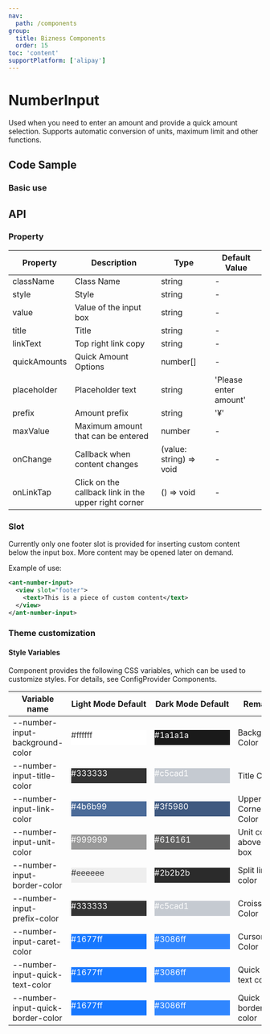 ```yaml
---
nav:
  path: /components
group:
  title: Bizness Components
  order: 15
toc: 'content'
supportPlatform: ['alipay']
---
```


# NumberInput

Used when you need to enter an amount and provide a quick amount selection. Supports automatic conversion of units, maximum limit and other functions.

## Code Sample

### Basic use

<code src='../../demo/pages/NumberInput/index'></code>

## API

### Property

| Property         | Description                 | Type                    | Default Value       |
| ------------ | -------------------- | ----------------------- | ------------ |
| className    | Class Name                 | string                  | -            |
| style        | Style                 | string                  | -            |
| value        | Value of the input box           | string                  | -            |
| title        | Title                 | string                  | -            |
| linkText     | Top right link copy       | string                  | -            |
| quickAmounts | Quick Amount Options         | number[]                | -            |
| placeholder  | Placeholder text           | string                  | 'Please enter amount' |
| prefix       | Amount prefix             | string                  | '¥'          |
| maxValue     | Maximum amount that can be entered       | number                  | -            |
| onChange     | Callback when content changes     | (value: string) => void | -            |
| onLinkTap    | Click on the callback link in the upper right corner | () => void              | -            |

### Slot

Currently only one footer slot is provided for inserting custom content below the input box. More content may be opened later on demand.

Example of use:

```xml
<ant-number-input>
  <view slot="footer">
    <text>This is a piece of custom content</text>
  </view>
</ant-number-input>
```

### Theme customization

#### Style Variables

Component provides the following CSS variables, which can be used to customize styles. For details, see ConfigProvider Components.

| Variable name                            | Light Mode Default                                                                                    | Dark Mode Default                                                                                    | Remarks               |
| --------------------------------- | ------------------------------------------------------------------------------------------------- | ------------------------------------------------------------------------------------------------- | ------------------ |
| --number-input-background-color   | <div style="width: 150px; height: 30px; background-color: #ffffff; color: #333333;">#ffffff</div> | <div style="width: 150px; height: 30px; background-color: #1a1a1a; color: #ffffff;">#1a1a1a</div> | Background Color           |
| --number-input-title-color        | <div style="width: 150px; height: 30px; background-color: #333333; color: #ffffff;">#333333</div> | <div style="width: 150px; height: 30px; background-color: #c5cad1; color: #ffffff;">#c5cad1</div> | Title Color           |
| --number-input-link-color         | <div style="width: 150px; height: 30px; background-color: #4b6b99; color: #ffffff;">#4b6b99</div> | <div style="width: 150px; height: 30px; background-color: #3f5980; color: #ffffff;">#3f5980</div> | Upper Right Corner Link Color     |
| --number-input-unit-color         | <div style="width: 150px; height: 30px; background-color: #999999; color: #ffffff;">#999999</div> | <div style="width: 150px; height: 30px; background-color: #616161; color: #ffffff;">#616161</div> | Unit color above input box |
| --number-input-border-color       | <div style="width: 150px; height: 30px; background-color: #eeeeee; color: #333333;">#eeeeee</div> | <div style="width: 150px; height: 30px; background-color: #2b2b2b; color: #ffffff;">#2b2b2b</div> | Split line color         |
| --number-input-prefix-color       | <div style="width: 150px; height: 30px; background-color: #333333; color: #ffffff;">#333333</div> | <div style="width: 150px; height: 30px; background-color: #c5cad1; color: #ffffff;">#c5cad1</div> | Croissant Color         |
| --number-input-caret-color        | <div style="width: 150px; height: 30px; background-color: #1677ff; color: #ffffff;">#1677ff</div> | <div style="width: 150px; height: 30px; background-color: #3086ff; color: #ffffff;">#3086ff</div> | Cursor Color           |
| --number-input-quick-text-color   | <div style="width: 150px; height: 30px; background-color: #1677ff; color: #ffffff;">#1677ff</div> | <div style="width: 150px; height: 30px; background-color: #3086ff; color: #ffffff;">#3086ff</div> | Quick input text color   |
| --number-input-quick-border-color | <div style="width: 150px; height: 30px; background-color: #1677ff; color: #ffffff;">#1677ff</div> | <div style="width: 150px; height: 30px; background-color: #3086ff; color: #ffffff;">#3086ff</div> | Quick input border color   |
